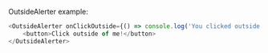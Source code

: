 OutsideAlerter example:

```js
<OutsideAlerter onClickOutside={() => console.log('You clicked outside of OutsideAlerter!')}>
    <button>Click outside of me!</button>
</OutsideAlerter>
```
